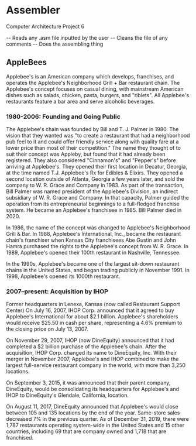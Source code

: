 # Assembler
Computer Architecture Project 6

-- Reads any .asm file inputted by the user
-- Cleans the file of any comments
-- Does the assembling thing

## AppleBees
Applebee's is an American company which develops, franchises, and operates the Applebee's Neighborhood Grill + Bar restaurant chain. The Applebee's concept focuses on casual dining, with mainstream American dishes such as salads, chicken, pasta, burgers, and "riblets". All Applebee's restaurants feature a bar area and serve alcoholic beverages.

### 1980-2006: Founding and Going Public
The Applebee's chain was founded by Bill and T. J. Palmer in 1980. The vision that they wanted was "to create a restaurant that had a neighborhood pub feel to it and could offer friendly service along with quality fare at a lower price than most of their competition." The name they thought of to suit their concept was Appleby, but found that it had already been registered. They also considered "Cinnamon's" and "Pepper's" before arriving at Applebee's. They opened their first location in Decatur, Georgia, at the time named T.J. Applebee's Rx for Edibles & Elixirs. They opened a second location outside of Atlanta, Georgia a few years later, and sold the company to W. R. Grace and Company in 1983. As part of the transaction, Bill Palmer was named president of the Applebee's Division, an indirect subsidiary of W. R. Grace and Company. In that capacity, Palmer guided the operation from its entrepreneurial beginnings to a full-fledged franchise system. He became an Applebee's franchisee in 1985. Bill Palmer died in 2020.

In 1986, the name of the concept was changed to Applebee's Neighborhood Grill & Bar. In 1988, Applebee's International, Inc., became the restaurant chain's franchiser when Kansas City franchisees Abe Gustin and John Hamra purchased the rights to the Applebee's concept from W. R. Grace. In 1989, Applebee's opened their 100th restaurant in Nashville, Tennessee.

In the 1990s, Applebee's became one of the largest sit-down restaurant chains in the United States, and began trading publicly in November 1991. In 1998, Applebee's opened its 1000th restaurant.

### 2007–present: Acquisition by IHOP

Former headquarters in Lenexa, Kansas (now called Restaurant Support Center)
On July 16, 2007, IHOP Corp. announced that it agreed to buy Applebee's International for about $2.1 billion. Applebee's shareholders would receive $25.50 in cash per share, representing a 4.6% premium to the closing price on July 13, 2007.

On November 29, 2007, IHOP (now DineEquity) announced that it had completed a $2 billion purchase of the Applebee's chain. After the acquisition, IHOP Corp. changed its name to DineEquity, Inc. With their merger in November 2007, Applebee's and IHOP combined to make the largest full-service restaurant company in the world, with more than 3,250 locations.

On September 3, 2015, it was announced that their parent company, DineEquity, would be consolidating its headquarters for Applebee's and IHOP to DineEquity's Glendale, California, location.

On August 11, 2017, DineEquity announced that Applebee's would close between 105 and 135 locations by the end of the year. Same-store sales decreased 7% in the previous quarter. As of December 31, 2019, there were 1,787 restaurants operating system-wide in the United States and 15 other countries, including 69 that are company owned and 1,718 that are franchised.
